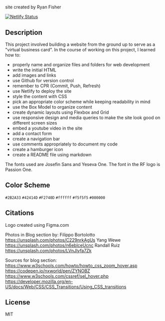 # 

site created by Ryan Fisher

[![Netlify Status](https://api.netlify.com/api/v1/badges/9931ea49-790f-4ae0-9835-552f521972d1/deploy-status)](https://app.netlify.com/sites/about-me-leeringfish/deploys)

## Description

This project involved building a website from the ground up to serve as a "virtual business card". In the course of working on this project, I learned how to:

- properly name and organize files and folders for web development
- write the initial HTML
- add images and links
- use Github for version control
- remember to CPR (Commit, Push, Refresh)
- use Netlify to deploy the site
- style the content with CSS
- pick an appropriate color scheme while keeping readability in mind
- use the Box Model to organize content
- create dynamic layouts using Flexbox and Grid
- use responsive design and media queries to make the site look good on different screen sizes
- embed a youtube video in the site
- add a contact form
- create a navigation bar
- use comments appropriately to document my code
- create a hamburger icon
- create a README file using markdown

The fonts used are Josefin Sans and Yeseva One. The font in the RF logo is Passion One.

## Color Scheme

`#2B2A33`
`#42414D`
`#F2740D`
`#ffffff`
`#f5f5f5`
`#000000`

## Citations

Logo created using Figma.com

Photos in Blog section by: 
Filippo Bortolotto https://unsplash.com/photos/C229nrkAgUs
Yang Wewe https://unsplash.com/photos/n6eblceUcnc
Randall Ruiz https://unsplash.com/photos/LVnJlyfa7Zk

Sources for blog section:
https://www.w3schools.com/howto/howto_css_zoom_hover.asp
https://codepen.io/nxworld/pen/ZYNOBZ
https://www.w3schools.com/cssref/sel_hover.php
https://developer.mozilla.org/en-US/docs/Web/CSS/CSS_Transitions/Using_CSS_transitions

## License

MIT